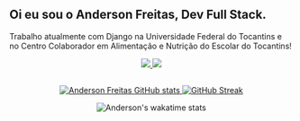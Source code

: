 ## Oi eu sou o Anderson Freitas, Dev Full Stack.

Trabalho atualmente com Django na Universidade Federal do Tocantins e no Centro Colaborador em Alimentação e Nutrição do Escolar do Tocantins!
<div align="center"> 
    <a href="mailto:freitas.dev@proton.me"  target="_blank">
      <img src="https://img.shields.io/badge/-Mail-%23333?style=for-the-badge&logo=gmail&logoColor=white">
    </a>
    <a href="https://www.linkedin.com/in/anderson-freitas-736419230/" target="_blank">
      <img src="https://img.shields.io/badge/-LinkedIn-%230077B5?style=for-the-badge&logo=linkedin&logoColor=white" target="_blank">
    </a>
</div>

##

<div align="center">
  
  <a href="https://freitas.codes">
      
  ![Anderson Freitas GitHub stats](https://github-readme-stats-ffpu2527p-freitasanderson.vercel.app/api?username=freitasanderson&show_icons=true&include_all_commits=True&bg_color=000021&theme=transparent&title_color=C3DD00&text_color=C3DD00)
  [![GitHub Streak](http://github-readme-streak-stats-two-drab.vercel.app?user=freitasanderson&theme=navy-gear&card_width=350&border_radius=5&locale=pt_BR&date_format=j%20M%5B%20Y%5D&border=D8ECF6)](https://git.io/streak-stats)
  </a>
</div> 
<div align="center">
 
  ![Anderson's wakatime stats](https://github-readme-stats.vercel.app/api/wakatime?username=freitasanderson&layout=compact&bg_color=000021&title_color=C3DD00&text_color=fff)
 
</div>    
  
  
<!-- <div align="center" ><br>
  <img align="center" alt="HTML" height="30" width="40" src="https://raw.githubusercontent.com/devicons/devicon/master/icons/html5/html5-original.svg">
  <img align="center" alt="CSS" height="30" width="40" src="https://raw.githubusercontent.com/devicons/devicon/master/icons/css3/css3-original.svg">
  <img align="center" alt="Python" height="30" width="40" src="https://raw.githubusercontent.com/devicons/devicon/master/icons/python/python-original.svg">
  <img align="center" alt="Django" height="30" width="40" src="https://raw.githubusercontent.com/devicons/devicon/1119b9f84c0290e0f0b38982099a2bd027a48bf1/icons/django/django-plain.svg">
  <img align="center" alt="Figma" height="30" width="40" src="https://github.com/devicons/devicon/blob/master/icons/figma/figma-original.svg">
  <img align="center" alt="GitHub" height="30" width="40" src="https://github.com/devicons/devicon/blob/master/icons/github/github-original-wordmark.svg">
  <img align="center" alt="Git" height="30" width="40" src="https://github.com/devicons/devicon/blob/master/icons/git/git-plain-wordmark.svg">
  <img align="center" alt="Git" height="30" width="40" src="https://github.com/devicons/devicon/blob/master/icons/photoshop/photoshop-plain.svg">
</div> -->
  
 



